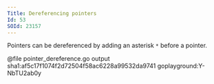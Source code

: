 ```yaml
---
Title: Dereferencing pointers
Id: 53
SOId: 23157
---
```

Pointers can be dereferenced by adding an asterisk `*` before a pointer.

@file pointer_dereference.go output sha1:af5c17f1074f2d72504f58ac6228a99532da9741 goplayground:Y-NbTU2ab0y
